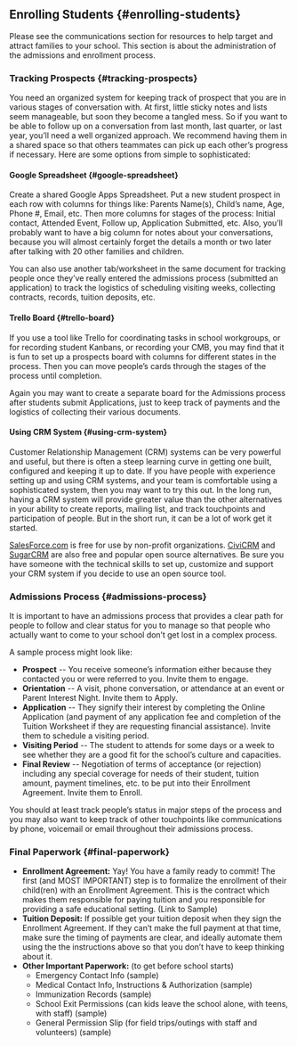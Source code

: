 ## Enrolling Students {#enrolling-students}

Please see the communications section for resources to help target and attract families to your school. This section is about the administration of the admissions and enrollment process.

### Tracking Prospects {#tracking-prospects}

You need an organized system for keeping track of prospect that you are in various stages of conversation with. At first, little sticky notes and lists seem manageable, but soon they become a tangled mess. So if you want to be able to follow up on a conversation from last month, last quarter, or last year, you’ll need a well organized approach. We recommend having them in a shared space so that others teammates can pick up each other’s progress if necessary. Here are some options from simple to sophisticated:

#### Google Spreadsheet {#google-spreadsheet}

Create a shared Google Apps Spreadsheet. Put a new student prospect in each row with columns for things like: Parents Name(s), Child’s name, Age, Phone #, Email, etc. Then more columns for stages of the process: Initial contact, Attended Event, Follow up, Application Submitted, etc. Also, you’ll probably want to have a big column for notes about your conversations, because you will almost certainly forget the details a month or two later after talking with 20 other families and children.

You can also use another tab/worksheet in the same document for tracking people once they’ve really entered the admissions process (submitted an application) to track the logistics of scheduling visiting weeks, collecting contracts, records, tuition deposits, etc.

#### Trello Board {#trello-board}

If you use a tool like Trello for coordinating tasks in school workgroups, or for recording student Kanbans, or recording your CMB, you may find that it is fun to set up a prospects board with columns for different states in the process. Then you can move people’s cards through the stages of the process until completion.

Again you may want to create a separate board for the Admissions process after students submit Applications, just to keep track of payments and the logistics of collecting their various documents.

#### Using CRM System {#using-crm-system}

Customer Relationship Management (CRM) systems can be very powerful and useful, but there is often a steep learning curve in getting one built, configured and keeping it up to date. If you have people with experience setting up and using CRM systems, and your team is comfortable using a sophisticated system, then you may want to try this out. In the long run, having a CRM system will provide greater value than the other alternatives in your ability to create reports, mailing list, and track touchpoints and participation of people. But in the short run, it can be a lot of work get it started.

[SalesForce.com](http://www.salesforce.com/) is free for use by non-profit organizations. [CiviCRM](https://civicrm.org/) and [SugarCRM](http://www.sugarcrm.com/) are also free and popular open source alternatives. Be sure you have someone with the technical skills to set up, customize and support your CRM system if you decide to use an open source tool.

### Admissions Process {#admissions-process}

It is important to have an admissions process that provides a clear path for people to follow and clear status for you to manage so that people who actually want to come to your school don’t get lost in a complex process.

A sample process might look like:

*   **Prospect** -- You receive someone’s information either because they contacted you or were referred to you. Invite them to engage.
*   **Orientation** -- A visit, phone conversation, or attendance at an event or Parent Interest Night. Invite them to Apply.
*   **Application** -- They signify their interest by completing the Online Application (and payment of any application fee and completion of the Tuition Worksheet if they are requesting financial assistance). Invite them to schedule a visiting period.
*   **Visiting Period** -- The student to attends for some days or a week to see whether they are a good fit for the school’s culture and capacities.
*   **Final Review** -- Negotiation of terms of acceptance (or rejection) including any special coverage for needs of their student, tuition amount, payment timelines, etc. to be put into their Enrollment Agreement. Invite them to Enroll.

You should at least track people’s status in major steps of the process and you may also want to keep track of other touchpoints like communications by phone, voicemail or email throughout their admissions process.

### Final Paperwork {#final-paperwork}

*   **Enrollment Agreement:** Yay! You have a family ready to commit! The first (and MOST IMPORTANT) step is to formalize the enrollment of their child(ren) with an Enrollment Agreement. This is the contract which makes them responsible for paying tuition and you responsible for providing a safe educational setting. (Link to Sample)
*   **Tuition Deposit:** If possible get your tuition deposit when they sign the Enrollment Agreement. If they can’t make the full payment at that time, make sure the timing of payments are clear, and ideally automate them using the the instructions above so that you don’t have to keep thinking about it.
*   **Other Important Paperwork:** (to get before school starts)
    *   Emergency Contact Info (sample)
    *   Medical Contact Info, Instructions & Authorization (sample)
    *   Immunization Records (sample)
    *   School Exit Permissions (can kids leave the school alone, with teens, with staff) (sample)
    *   General Permission Slip (for field trips/outings with staff and volunteers) (sample)